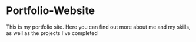 # Portfolio-Website
This is my portfolio site. Here you can find out more about me and my skills, as well as the projects I've completed
